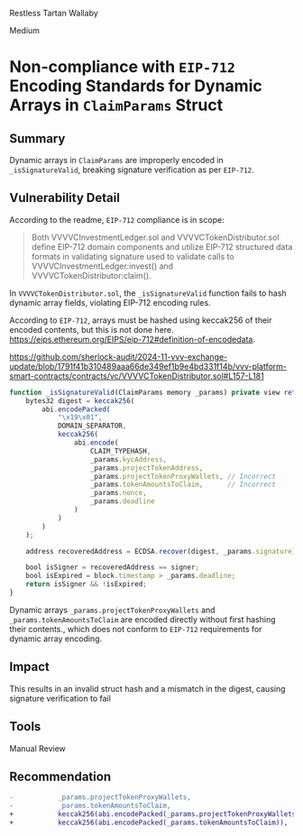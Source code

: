 Restless Tartan Wallaby

Medium

# Non-compliance with `EIP-712` Encoding Standards for Dynamic Arrays in `ClaimParams` Struct

## Summary

Dynamic arrays in `ClaimParams` are improperly encoded in `_isSignatureValid`, breaking signature verification as per `EIP-712`.

## Vulnerability Detail

According to the readme, `EIP-712` compliance is in scope:
> Both VVVVCInvestmentLedger.sol and VVVVCTokenDistributor.sol define EIP-712 domain components and utilize EIP-712 structured data formats in validating signature used to validate calls to VVVVCInvestmentLedger:invest() and VVVVCTokenDistributor:claim().

In `VVVVCTokenDistributor.sol`, the `_isSignatureValid` function fails to hash dynamic array fields, violating EIP-712 encoding rules.

According to `EIP-712`, arrays must be hashed using keccak256 of their encoded contents, but this is not done here.
https://eips.ethereum.org/EIPS/eip-712#definition-of-encodedata.

https://github.com/sherlock-audit/2024-11-vvv-exchange-update/blob/1791f41b310489aaa66de349ef1b9e4bd331f14b/vvv-platform-smart-contracts/contracts/vc/VVVVCTokenDistributor.sol#L157-L181
```js
function _isSignatureValid(ClaimParams memory _params) private view returns (bool) {
    bytes32 digest = keccak256(
        abi.encodePacked(
            "\x19\x01",
            DOMAIN_SEPARATOR,
            keccak256(
                abi.encode(
                    CLAIM_TYPEHASH,
                    _params.kycAddress,
                    _params.projectTokenAddress,
                    _params.projectTokenProxyWallets, // Incorrect
                    _params.tokenAmountsToClaim,      // Incorrect
                    _params.nonce,
                    _params.deadline
                )
            )
        )
    );

    address recoveredAddress = ECDSA.recover(digest, _params.signature);

    bool isSigner = recoveredAddress == signer;
    bool isExpired = block.timestamp > _params.deadline;
    return isSigner && !isExpired;
}
```
Dynamic arrays `_params.projectTokenProxyWallets` and `_params.tokenAmountsToClaim` are encoded directly without first hashing their contents., which does not conform to `EIP-712` requirements for dynamic array encoding.

## Impact
This results in an invalid struct hash and a mismatch in the digest, causing signature verification to fail 

## Tools

Manual Review

## Recommendation
```diff
-           _params.projectTokenProxyWallets,
-           _params.tokenAmountsToClaim,
+           keccak256(abi.encodePacked(_params.projectTokenProxyWallets)),
+           keccak256(abi.encodePacked(_params.tokenAmountsToClaim)),
```
